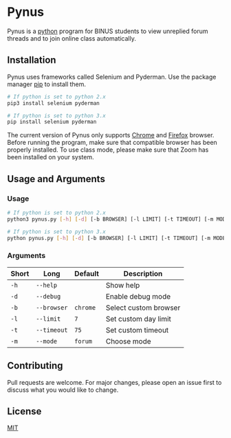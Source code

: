 # Pynus
Pynus is a [python](https://wiki.python.org/moin/BeginnersGuide) program for BINUS students to view unreplied forum threads and to join online class automatically.

## Installation
Pynus uses frameworks called Selenium and Pyderman. Use the package manager [pip](https://pip.pypa.io/en/stable/) to install them.

```bash
# If python is set to python 2.x
pip3 install selenium pyderman

# If python is set to python 3.x
pip install selenium pyderman
```

The current version of Pynus only supports [Chrome](https://www.google.com/chrome/) and [Firefox](https://www.mozilla.org/en-US/firefox/new/) browser. Before running the program, make sure that compatible browser has been properly installed. To use class mode, please make sure that Zoom has been installed on your system.

## Usage and Arguments
### Usage
```bash
# If python is set to python 2.x
python3 pynus.py [-h] [-d] [-b BROWSER] [-l LIMIT] [-t TIMEOUT] [-m MODE]

# If python is set to python 3.x
python pynus.py [-h] [-d] [-b BROWSER] [-l LIMIT] [-t TIMEOUT] [-m MODE]
```
### Arguments
| Short | Long        | Default        | Description           |
| ----- | ----------- | -------------- | --------------------- |
| `-h`  | `--help`    |                | Show help             |
| `-d`  | `--debug`   |                | Enable debug mode     |
| `-b`  | `--browser` | `chrome`       | Select custom browser |
| `-l`  | `--limit`   | `7`            | Set custom day limit  |
| `-t`  | `--timeout` | `75`           | Set custom timeout    |
| `-m`  | `--mode`    | `forum`        | Choose mode           |

## Contributing
Pull requests are welcome. For major changes, please open an issue first to discuss what you would like to change.

## License
[MIT](https://github.com/Fukji/Pynus/blob/main/LICENSE)
